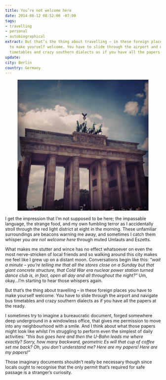 ```yaml
---
title: You’re not welcome here
date: 2014-08-12 08:52:00 -07:00
tags:
- travelling
- personal
- autobiographical
extract: But that’s the thing about travelling – in these foreign places you have
  to make yourself welcome. You have to slide through the airport and navigate bus
  timetables and crazy southern dialects as if you have all the papers at the ready.
update: 
city: Berlin
country: Germany
---
```


<figure>
    <img src="/uploads/53e3d5f37480b494458b55f7.jpg" alt="A picture of the Brandenburg Gate">
</figure>

I get the impression that I’m not supposed to be here; the impassable language, the strange food, and my own fumbling terror as I accidentally stroll through the red light district at eight in the morning. These unfamiliar surroundings are beacons warning me away, and sometimes I catch them whisper *you are not welcome here* through muted Umlauts and Eszetts.

What makes me stutter and wince has no effect whatsoever on even the most nerve-stricken of local friends and so walking around this city makes me feel like I grew up on a distant moon. Conversations begin like this: *“wait a minute – you’re telling me that all the stores close on a Sunday but that giant concrete structure, that Cold War era nuclear power station turned dance club is, in fact, open all day and all throughout the night?”* Um, okay…I’m starting to hear those whispers again.

But that’s the thing about travelling – in these foreign places you have to make yourself welcome. You have to slide through the airport and navigate bus timetables and crazy southern dialects as if you have all the papers at the ready.

I sometimes try to imagine a bureaucratic document, forged somewhere deep underground in a windowless office, that gives me permission to move into any neighbourhood with a smile. And I think about what those papers might look like whilst I’m struggling to perform even the simplest of daily activities: *“this bus goes here and then the U-Bahn leads me where exactly? Sorry, how many backward, geometric Es will that cup of coffee set me back? Oh, you don’t understand me? Here are my papers! Here are my papers!”*

Those imaginary documents shouldn’t really be necessary though since locals ought to recognise that the only permit that’s required for safe passage is a stranger’s curiosity.
